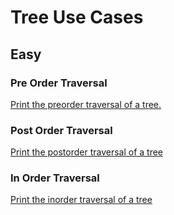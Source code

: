 # Tree Use Cases

## Easy 

### Pre Order Traversal

[Print the preorder traversal of a tree.](https://www.hackerrank.com/challenges/tree-preorder-traversal/problem)

### Post Order Traversal

[Print the postorder traversal of a tree](https://www.hackerrank.com/challenges/tree-preorder-traversal/problem)

### In Order Traversal

[Print the inorder traversal of a tree](https://www.hackerrank.com/challenges/tree-inorder-traversal/problem) 